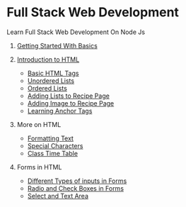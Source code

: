 # Full Stack Web Development
Learn Full Stack Web Development On Node Js

1. [Getting Started With Basics](https://vigneshvaranasi.github.io/FSWD/01-Getting%20Started%20with%20Basics!/1.index)

2. [Introduction to HTML](https://vigneshvaranasi.github.io/FSWD/02-Intro%20to%20HTML/1.Creating%20First%20HTML%20Page)
      - [Basic HTML Tags](https://vigneshvaranasi.github.io/FSWD/02-Intro%20to%20HTML/2.Basic%20HTML%20Tags)
      - [Unordered Lists](https://vigneshvaranasi.github.io/FSWD/02-Intro%20to%20HTML/3.Unordered%20Lists)
      - [Ordered Lists](https://vigneshvaranasi.github.io/FSWD/02-Intro%20to%20HTML/4.Ordered%20List)
      - [Adding Lists to Recipe Page](https://vigneshvaranasi.github.io/FSWD/02-Intro%20to%20HTML/5.Adding%20Lists%20to%20Recipe%20Page)
      - [Adding Image to Recipe Page](https://vigneshvaranasi.github.io/FSWD/02-Intro%20to%20HTML/6.Adding%20Image%20to%20Recipe%20Page)
      - [Learning Anchor Tags](https://vigneshvaranasi.github.io/FSWD/02-Intro%20to%20HTML/7.Adding%20Anchor%20tag)

3. More on HTML
      - [Formatting Text](https://vigneshvaranasi.github.io/FSWD/3.%20More%20on%20HTML/1.Formatting%20Text)
      - [Special Characters](https://vigneshvaranasi.github.io/FSWD/3.%20More%20on%20HTML/2.Special%20Characters)
      - [Class Time Table](https://vigneshvaranasi.github.io/FSWD/3.%20More%20on%20HTML/3.Create%20Class%20Time%20Table)

4. Forms in HTML
      - [Different Types of inputs in Forms](https://vigneshvaranasi.github.io/FSWD/4.%20Forms/1.Simple%20Form)
      - [Radio and Check Boxes in Forms](https://vigneshvaranasi.github.io/FSWD/4.%20Forms/2.Radio%20and%20Check%20Box)
      - [Select and Text Area](https://vigneshvaranasi.github.io/FSWD/4.%20Forms/3.Select%20and%20Text%20area)




